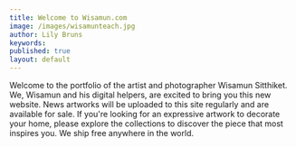 ```yaml
---
title: Welcome to Wisamun.com
image: /images/wisamunteach.jpg
author: Lily Bruns
keywords:
published: true
layout: default
---
```

Welcome to the portfolio of the artist and photographer Wisamun Sitthiket. We, Wisamun and his digital helpers, are excited to bring you this new website. News artworks will be uploaded to this site regularly and are available for sale. If you're looking for an expressive artwork to decorate your home, please explore the collections to discover the piece that most inspires you. We ship free anywhere in the world.
